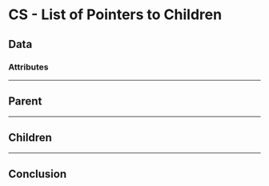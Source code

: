 # CS - List of Pointers to Children

## Data

### Attributes

---

## Parent

---

## Children

---

## Conclusion